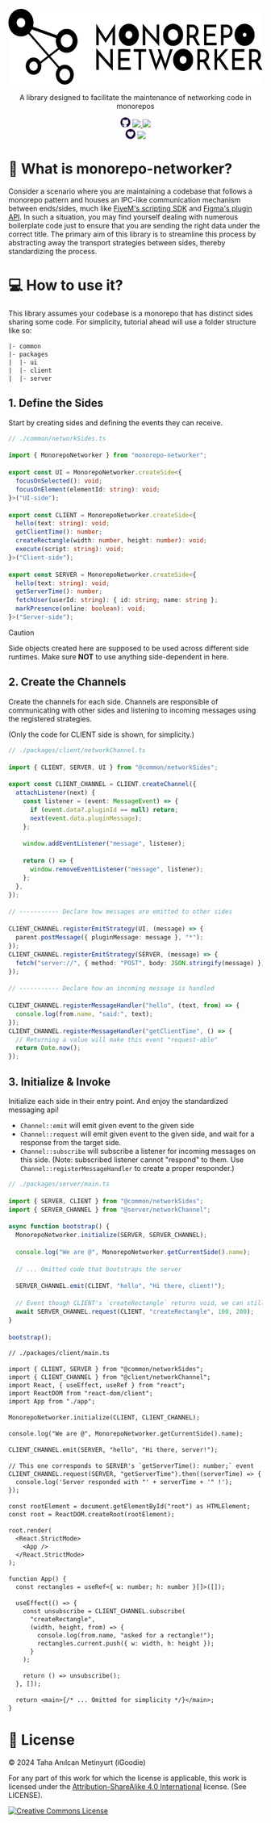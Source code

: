 <!-- Logo -->
<p align="center">
  <picture>
    <source 
      media="(prefers-color-scheme: dark)" 
      height="150px"
      srcset="https://raw.githubusercontent.com/CoconutGoodie/monorepo-networker/master/.github/assets/light-logo.svg" />
    <img 
      src   ="https://raw.githubusercontent.com/CoconutGoodie/monorepo-networker/master/.github/assets/dark-logo.svg" 
      height="150px"
      alt   =""/>
  </picture>
</p>

<!-- Slogan -->
<p align="center">
  A library designed to facilitate the maintenance of networking code in monorepos
</p>

<!-- Badges -->
<p align="center">

  <!-- Github Badges -->
  <img src="https://raw.githubusercontent.com/TheSpawnProject/TheSpawnLanguage/master/.github/assets/github-badge.png" height="20px"/>
  <a href="https://github.com/CoconutGoodie/monorepo-networker/commits/master">
    <img src="https://img.shields.io/github/last-commit/CoconutGoodie/monorepo-networker"/>
  </a>
  <a href="https://github.com/CoconutGoodie/monorepo-networker/issues">
    <img src="https://img.shields.io/github/issues/CoconutGoodie/monorepo-networker"/>
  </a>

  <br/>

  <!-- Support Badges -->
  <img src="https://raw.githubusercontent.com/TheSpawnProject/TheSpawnLanguage/master/.github/assets/support-badge.png" height="20px"/>
  <a href="https://www.patreon.com/iGoodie">
    <img src="https://img.shields.io/endpoint.svg?url=https%3A%2F%2Fshieldsio-patreon.vercel.app%2Fapi%3Fusername%3DiGoodie%26type%3Dpatrons"/>
  </a>
</p>

# 🧶 What is monorepo-networker?

Consider a scenario where you are maintaining a codebase that follows a monorepo pattern and houses an IPC-like communication mechanism between ends/sides, much like [FiveM's scripting SDK](https://docs.fivem.net/docs/scripting-reference/) and [Figma's plugin API](https://www.figma.com/plugin-docs/). In such a situation, you may find yourself dealing with numerous boilerplate code just to ensure that you are sending the right data under the correct title. The primary aim of this library is to streamline this process by abstracting away the transport strategies between sides, thereby standardizing the process.

# 💻 How to use it?

<!--

Before using it, keep in mind instances you create are supposed to be used commonly accross the sides. So we recommend storing those calls in a `/common/network` folder for convenience. -->

This library assumes your codebase is a monorepo that has distinct sides sharing some code. For simplicity, tutorial ahead will use a folder structure like so:

```
|- common
|- packages
|  |- ui
|  |- client
|  |- server
```

## 1. Define the Sides

Start by creating sides and defining the events they can receive.

```ts
// ./common/networkSides.ts

import { MonorepoNetworker } from "monorepo-networker";

export const UI = MonorepoNetworker.createSide<{
  focusOnSelected(): void;
  focusOnElement(elementId: string): void;
}>("UI-side");

export const CLIENT = MonorepoNetworker.createSide<{
  hello(text: string): void;
  getClientTime(): number;
  createRectangle(width: number, height: number): void;
  execute(script: string): void;
}>("Client-side");

export const SERVER = MonorepoNetworker.createSide<{
  hello(text: string): void;
  getServerTime(): number;
  fetchUser(userId: string): { id: string; name: string };
  markPresence(online: boolean): void;
}>("Server-side");
```

> [!CAUTION]
> Side objects created here are supposed to be used across different side runtimes.
> Make sure **NOT** to use anything side-dependent in here.

## 2. Create the Channels

Create the channels for each side. Channels are responsible of communicating with other sides and listening to incoming messages using the registered strategies.

(Only the code for CLIENT side is shown, for simplicity.)

```ts
// ./packages/client/networkChannel.ts

import { CLIENT, SERVER, UI } from "@common/networkSides";

export const CLIENT_CHANNEL = CLIENT.createChannel({
  attachListener(next) {
    const listener = (event: MessageEvent) => {
      if (event.data?.pluginId == null) return;
      next(event.data.pluginMessage);
    };

    window.addEventListener("message", listener);

    return () => {
      window.removeEventListener("message", listener);
    };
  },
});

// ----------- Declare how messages are emitted to other sides

CLIENT_CHANNEL.registerEmitStrategy(UI, (message) => {
  parent.postMessage({ pluginMessage: message }, "*");
});
CLIENT_CHANNEL.registerEmitStrategy(SERVER, (message) => {
  fetch("server://", { method: "POST", body: JSON.stringify(message) });
});

// ----------- Declare how an incoming message is handled

CLIENT_CHANNEL.registerMessageHandler("hello", (text, from) => {
  console.log(from.name, "said:", text);
});
CLIENT_CHANNEL.registerMessageHandler("getClientTime", () => {
  // Returning a value will make this event "request-able"
  return Date.now();
});
```

## 3. Initialize & Invoke

Initialize each side in their entry point. And enjoy the standardized messaging api!

- `Channel::emit` will emit given event to the given side
- `Channel::request` will emit given event to the given side, and wait for a response from the target side.
- `Channel::subscribe` will subscribe a listener for incoming messages on this side. (Note: subscribed listener cannot "respond" to them. Use `Channel::registerMessageHandler` to create a proper responder.)

```ts
// ./packages/server/main.ts

import { SERVER, CLIENT } from "@common/networkSides";
import { SERVER_CHANNEL } from "@server/networkChannel";

async function bootstrap() {
  MonorepoNetworker.initialize(SERVER, SERVER_CHANNEL);

  console.log("We are @", MonorepoNetworker.getCurrentSide().name);

  // ... Omitted code that bootstraps the server

  SERVER_CHANNEL.emit(CLIENT, "hello", "Hi there, client!");

  // Event though CLIENT's `createRectangle` returns void, we can still await on its acknowledgement.
  await SERVER_CHANNEL.request(CLIENT, "createRectangle", 100, 200);
}

bootstrap();
```

```tsx
// ./packages/client/main.ts

import { CLIENT, SERVER } from "@common/networkSides";
import { CLIENT_CHANNEL } from "@client/networkChannel";
import React, { useEffect, useRef } from "react";
import ReactDOM from "react-dom/client";
import App from "./app";

MonorepoNetworker.initialize(CLIENT, CLIENT_CHANNEL);

console.log("We are @", MonorepoNetworker.getCurrentSide().name);

CLIENT_CHANNEL.emit(SERVER, "hello", "Hi there, server!");

// This one corresponds to SERVER's `getServerTime(): number;` event
CLIENT_CHANNEL.request(SERVER, "getServerTime").then((serverTime) => {
  console.log('Server responded with "' + serverTime + '" !');
});

const rootElement = document.getElementById("root") as HTMLElement;
const root = ReactDOM.createRoot(rootElement);

root.render(
  <React.StrictMode>
    <App />
  </React.StrictMode>
);

function App() {
  const rectangles = useRef<{ w: number; h: number }[]>([]);

  useEffect(() => {
    const unsubscribe = CLIENT_CHANNEL.subscribe(
      "createRectangle",
      (width, height, from) => {
        console.log(from.name, "asked for a rectangle!");
        rectangles.current.push({ w: width, h: height });
      }
    );

    return () => unsubscribe();
  }, []);

  return <main>{/* ... Omitted for simplicity */}</main>;
}
```

# 📜 License

&copy; 2024 Taha Anılcan Metinyurt (iGoodie)

For any part of this work for which the license is applicable, this work is licensed under the [Attribution-ShareAlike 4.0 International](http://creativecommons.org/licenses/by-sa/4.0/) license. (See LICENSE).

<a rel="license" href="http://creativecommons.org/licenses/by-sa/4.0/"><img alt="Creative Commons License" style="border-width:0" src="https://i.creativecommons.org/l/by-sa/4.0/88x31.png" /></a>
